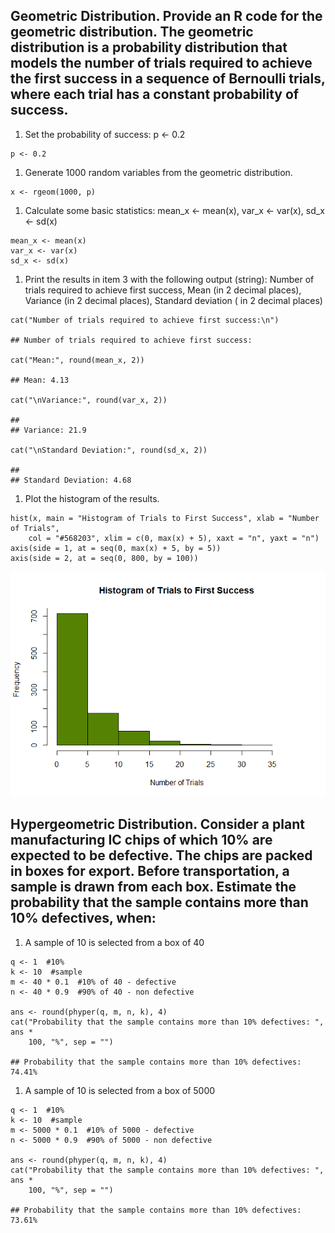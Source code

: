## Geometric Distribution. Provide an R code for the geometric distribution. The geometric distribution is a probability distribution that models the number of trials required to achieve the first success in a sequence of Bernoulli trials, where each trial has a constant probability of success.

1.  Set the probability of success: p &lt;- 0.2

<!-- -->

    p <- 0.2

1.  Generate 1000 random variables from the geometric distribution.

<!-- -->

    x <- rgeom(1000, p)

1.  Calculate some basic statistics: mean\_x &lt;- mean(x), var\_x &lt;-
    var(x), sd\_x &lt;- sd(x)

<!-- -->

    mean_x <- mean(x)
    var_x <- var(x)
    sd_x <- sd(x)

1.  Print the results in item 3 with the following output (string):
    Number of trials required to achieve first success, Mean (in 2
    decimal places), Variance (in 2 decimal places), Standard deviation
    ( in 2 decimal places)

<!-- -->

    cat("Number of trials required to achieve first success:\n")

    ## Number of trials required to achieve first success:

    cat("Mean:", round(mean_x, 2))

    ## Mean: 4.13

    cat("\nVariance:", round(var_x, 2))

    ## 
    ## Variance: 21.9

    cat("\nStandard Deviation:", round(sd_x, 2))

    ## 
    ## Standard Deviation: 4.68

1.  Plot the histogram of the results.

<!-- -->

    hist(x, main = "Histogram of Trials to First Success", xlab = "Number of Trials",
        col = "#568203", xlim = c(0, max(x) + 5), xaxt = "n", yaxt = "n")
    axis(side = 1, at = seq(0, max(x) + 5, by = 5))
    axis(side = 2, at = seq(0, 800, by = 100))

![](unnamed-chunk-5-1.png)

## Hypergeometric Distribution. Consider a plant manufacturing IC chips of which 10% are expected to be defective. The chips are packed in boxes for export. Before transportation, a sample is drawn from each box. Estimate the probability that the sample contains more than 10% defectives, when:

1.  A sample of 10 is selected from a box of 40

<!-- -->

    q <- 1  #10%
    k <- 10  #sample
    m <- 40 * 0.1  #10% of 40 - defective
    n <- 40 * 0.9  #90% of 40 - non defective

    ans <- round(phyper(q, m, n, k), 4)
    cat("Probability that the sample contains more than 10% defectives: ", ans *
        100, "%", sep = "")

    ## Probability that the sample contains more than 10% defectives: 74.41%

1.  A sample of 10 is selected from a box of 5000

<!-- -->

    q <- 1  #10%
    k <- 10  #sample
    m <- 5000 * 0.1  #10% of 5000 - defective
    n <- 5000 * 0.9  #90% of 5000 - non defective

    ans <- round(phyper(q, m, n, k), 4)
    cat("Probability that the sample contains more than 10% defectives: ", ans *
        100, "%", sep = "")

    ## Probability that the sample contains more than 10% defectives: 73.61%
